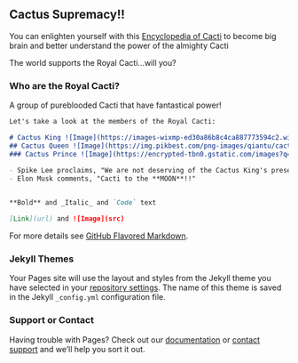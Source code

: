 ## Cactus Supremacy!!

You can enlighten yourself with this [Encyclopedia of Cacti](http://www.llifle.com/Encyclopedia/CACTI/) to become big brain and better understand the power of the almighty Cacti

The world supports the Royal Cacti...will you?

### Who are the Royal Cacti?

A group of pureblooded Cacti that have fantastical power!
```markdown
Let's take a look at the members of the Royal Cacti:

# Cactus King ![Image](https://images-wixmp-ed30a86b8c4ca887773594c2.wixmp.com/f/1118f318-f082-4d38-96ca-910a7f8b206d/dd1v4iv-3928e156-0033-4fbf-90dd-a412c99acdb9.gif?token=eyJ0eXAiOiJKV1QiLCJhbGciOiJIUzI1NiJ9.eyJzdWIiOiJ1cm46YXBwOjdlMGQxODg5ODIyNjQzNzNhNWYwZDQxNWVhMGQyNmUwIiwiaXNzIjoidXJuOmFwcDo3ZTBkMTg4OTgyMjY0MzczYTVmMGQ0MTVlYTBkMjZlMCIsIm9iaiI6W1t7InBhdGgiOiJcL2ZcLzExMThmMzE4LWYwODItNGQzOC05NmNhLTkxMGE3ZjhiMjA2ZFwvZGQxdjRpdi0zOTI4ZTE1Ni0wMDMzLTRmYmYtOTBkZC1hNDEyYzk5YWNkYjkuZ2lmIn1dXSwiYXVkIjpbInVybjpzZXJ2aWNlOmZpbGUuZG93bmxvYWQiXX0.Pfd-e12gTW40n8-q0nv_4MOWsFib8nmxfqZgg1GFq-A)
## Cactus Queen ![Image](https://img.pikbest.com/png-images/qiantu/cactus-cartoon-cute-desert-back-kettle-element_2588486.png!c1024wm0/compress/true/progressive/true/format/webp/fw/1024)
### Cactus Prince ![Image](https://encrypted-tbn0.gstatic.com/images?q=tbn:ANd9GcRAzlU4ul1q3UyVma1lNl5R35yUZD4U3GVM0Q&usqp=CAU)
 
- Spike Lee proclaims, "We are not deserving of the Cactus King's presence!"
- Elon Musk comments, "Cacti to the **MOON**!!"


**Bold** and _Italic_ and `Code` text

[Link](url) and ![Image](src)
```

For more details see [GitHub Flavored Markdown](https://guides.github.com/features/mastering-markdown/).

### Jekyll Themes

Your Pages site will use the layout and styles from the Jekyll theme you have selected in your [repository settings](https://github.com/Kylephong/Cactus-Supremacy/settings/pages). The name of this theme is saved in the Jekyll `_config.yml` configuration file.

### Support or Contact

Having trouble with Pages? Check out our [documentation](https://docs.github.com/categories/github-pages-basics/) or [contact support](https://support.github.com/contact) and we’ll help you sort it out.

